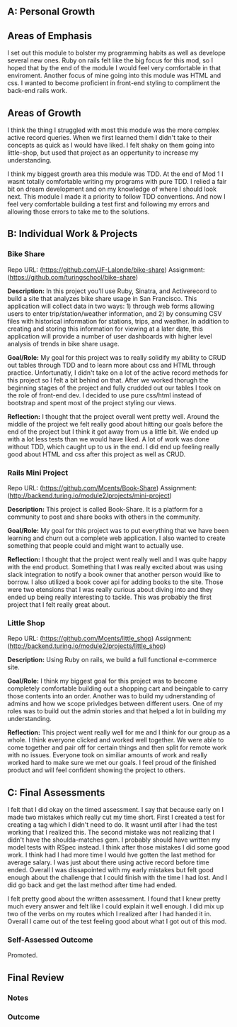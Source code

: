 ## A: Personal Growth
## Areas of Emphasis
I set out this module to bolster my programming habits as well as develope several new ones. Ruby on rails felt like the big focus for this mod, so I hoped that by the end of the module I would feel very comfortable in that enviroment. Another focus of mine going into this module was HTML and css. I wanted to become proficient in front-end styling to compliment the back-end rails work. 

## Areas of Growth
I think the thing I struggled with most this module was the more complex active record queries. When we first learned them I didn't take to their concepts as quick as I would have liked. I felt shaky on them going into little-shop, but used that project as an oppertunity to increase my understanding. 

I think my biggest growth area this module was TDD. At the end of Mod 1 I wasnt totally comfortable writing my programs with pure TDD. I relied a fair bit on dream development and on my knowledge of where I should look next. This module I made it a priority to follow TDD conventions. And now I feel very comfortable building a test first and following my errors and allowing those errors to take me to the solutions. 


## B: Individual Work & Projects

### Bike Share
Repo URL: (https://github.com/JF-Lalonde/bike-share)
Assignment: (https://github.com/turingschool/bike-share)

**Description:** In this project you'll use Ruby, Sinatra, and Activerecord to build a site that analyzes bike share usage in San Francisco. This application will collect data in two ways: 1) through web forms allowing users to enter trip/station/weather information, and 2) by consuming CSV files with historical information for stations, trips, and weather. In addition to creating and storing this information for viewing at a later date, this application will provide a number of user dashboards with higher level analysis of trends in bike share usage.

**Goal/Role:** My goal for this project was to really solidify my ability to CRUD out tables through TDD and to learn more about css and HTML through practice. Unfortunatly, I didn't take on a lot of the active record methods for this project so I felt a bit behind on that. After we worked thorugh the beginning stages of the project and fully crudded out our tables I took on the role of front-end dev. I decided to use pure css/html instead of bootstrap and spent most of the project styling our views. 

**Reflection:** I thought that the project overall went pretty well. Around the middle of the project we felt really good about hitting our goals before the end of the project but I think it got away from us a little bit. We ended up with a lot less tests than we would have liked. A lot of work was done without TDD, which caught up to us in the end. I did end up feeling really good about HTML and css after this project as well as CRUD. 

### Rails Mini Project
Repo URL: (https://github.com/Mcents/Book-Share)
Assignment: (http://backend.turing.io/module2/projects/mini-project)

**Description:** This project is called Book-Share. It is a platform for a community to post and share books with others in the community.

**Goal/Role:** My goal for this project was to put everything that we have been learning and churn out a complete web application. I also wanted to create something that people could and might want to actually use. 

**Reflection:** I thought that the project went really well and I was quite happy with the end product. Something that I was really excited about was using slack integration to notify a book owner that another person would like to borrow. I also utilized a book cover api for adding books to the site. Those were two etensions that I was really curious about diving into and they ended up being really interesting to tackle. This was probably the first project that I felt really great about. 

### Little Shop
Repo URL: (https://github.com/Mcents/little_shop)
Assignment: (http://backend.turing.io/module2/projects/little_shop)

**Description:** Using Ruby on rails, we build a full functional e-commerce site. 

**Goal/Role:** I think my biggest goal for this project was to become completely comfortable building out a shopping cart and beingable to carry those contents into an order. Another was to build my udnerstanding of admins and how we scope privledges between different users. One of my roles was to build out the admin stories and that helped a lot in building my understanding. 

**Reflection:** This project went really well for me and I think for our group as a whole. I think everyone clicked and worked well together. We were able to come together and pair off for certain things and then split for remote work with no issues. Everyone took on similiar amounts of work and really worked hard to make sure we met our goals. I feel proud of the finished product and will feel confident showing the project to others. 

## C: Final Assessments

I felt that I did okay on the timed assessment. I say that because early on I made two mistakes which really cut my time short. First I created a test for creating a tag which I didn't need to do. It wasnt until after I had the test working that I realized this. The second mistake was not realizing that I didn't have the shoulda-matches gem. I probably should have written my model tests with RSpec instead. I think after those mistakes I did some good work. I think had I had more time I would hve gotten the last method for average salary. I was just about there using active record before time ended. Overall I was dissapointed with my early mistakes but felt good enough about the challenge that I could finish with the time I had lost. And I did go back and get the last method after time had ended. 

I felt pretty good about the written assessment. I found that I knew pretty much every answer and felt like I could explain it well enough. I did mix up two of the verbs on my routes which I realized after I had handed it in. Overall I came out of the test feeling good about what I got out of this mod. 

### Self-Assessed Outcome

Promoted. 

## Final Review

### Notes



### Outcome


